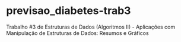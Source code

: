# previsao_diabetes-trab3
Trabalho #3 de Estruturas de Dados (Algoritmos II) - Aplicações com Manipulação de Estruturas de Dados: Resumos e Gráficos
